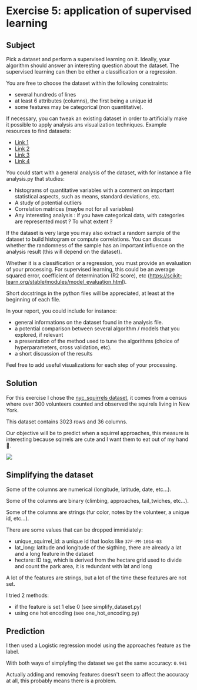 # Exercise 5: application of supervised learning

## Subject

Pick a dataset and perform a supervised learning on it. Ideally, your algorithm should answer an interesting question about the dataset. The supervised learning can then be either a classification or a regression.

You are free to choose the dataset within the following constraints:
- several hundreds of lines
- at least 6 attributes (columns), the first being a unique id
- some features may be categorical (non quantitative).

If necessary, you can tweak an existing dataset in order to artificially make it possible to apply analysis ans visualization techniques. Example resources to find datasets:
- [Link 1](https://en.wikipedia.org/wiki/List_of_datasets_for_machine-learning_research)
- [Link 2](https://perso.telecom-paristech.fr/eagan/class/igr204/datasets)
- [Link 3](https://github.com/awesomedata/awesome-public-datasets)
- [Link 4](https://www.kaggle.com/datasets)

You could start with a general analysis of the dataset, with for instance a file analysis.py that studies:
- histograms of quantitative variables with a comment on important statistical aspects, such as means, standard deviations, etc.
- A study of potential outliers
- Correlation matrices (maybe not for all variables)
- Any interesting analysis : if you have categorical data, with categories are represented most ? To what extent ?

If the dataset is very large you may also extract a random sample of the dataset to build histogram or compute correlations. You can discuss whether the randomness of the sample has an important influence on the analysis result (this will depend on
the dataset).

Whether it is a classification or a regression, you must provide an evaluation of your processing. For supervised learning, this could be an average squared error, coefficient of determination (R2 score), etc (https://scikit-learn.org/stable/modules/model_evaluation.html).

Short docstrings in the python files will be appreciated, at least at the beginning of each file.

In your report, you could include for instance:
- general informations on the dataset found in the analysis file.
- a potential comparison between several algorithm / models that you explored, if relevant
- a presentation of the method used to tune the algorithms (choice of hyperparameters, cross validation, etc).
- a short discussion of the results

Feel free to add useful visualizations for each step of your processing.

## Solution

For this exercise I chose the [nyc_squirrels dataset](https://github.com/rfordatascience/tidytuesday/tree/master/data/2019/2019-10-29
), it comes from a census where over 300 volunteers counted and observed the squirels living in New York.

This dataset contains 3023 rows and 36 columns.

Our objective will be to predict when a squirrel approaches, this measure is interesting because sqirrels are cute and I want them to eat out of my hand 🥰.

<img src="https://i.dailymail.co.uk/i/pix/2012/10/21/article-0-159C2D56000005DC-840_634x793.jpg" />

## Simplifying the dataset

Some of the columns are numerical (longitude, latitude, date, etc...).

Some of the columns are binary (climbing, approaches, tail_twiches, etc...).

Some of the columns are strings (fur color, notes by the volunteer, a unique id, etc...).

There are some values that can be dropped immidiately:
- unique_squirrel_id: a unique id that looks like ```37F-PM-1014-03```
- lat_long: latitude and longitude of the sigthing, there are already a lat and a long feature in the dataset
- hectare: ID tag, which is derived from the hectare grid used to divide and count the park area, it is redundant with lat and long

A lot of the features are strings, but a lot of the time these features are not set.

I tried 2 methods:
- if the feature is set 1 else 0 (see simplify_dataset.py)
- using one hot encoding (see one_hot_encoding.py)

## Prediction

I then used a Logistic regression model using the approaches feature as the label.

With both ways of simplyfing the dataset we get the same accuracy: ```0.941```

Actually adding and removing features doesn't seem to affect the accuracy at all, this probably means there is a problem.
